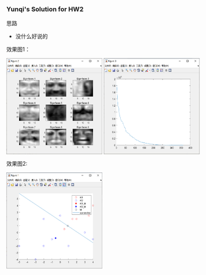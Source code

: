 ### Yunqi's Solution for HW2
思路
 - 没什么好说的

效果图1：

<img src="./q11.png" width = "250" height = "250" div align=center />


<img src="./q12.png" width = "250" height = "250" div align=center />

效果图2:

<img src="./q2.png" width = "250" height = "250" div align=center />


